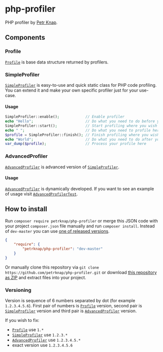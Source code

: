 # php-profiler

PHP profiler by [Petr Knap].


## Components

### Profile

[`Profile`] is base data structure returned by profilers.


### SimpleProfiler

[`SimpleProfiler`] is easy-to-use and quick static class for PHP code profiling. You can extend it and make your own specific profiler just for your use-case.

#### Usage

```php
SimpleProfiler::enable();            // Enable profiler
echo "Hello";                        // Do what you need to do before you start profiling
SimpleProfiler::start();             // Start profiling where you wish to start profiling
echo " ";                            // Do what you need to profile here
$profile = SimpleProfiler::finish(); // Finish profiling where you wish to finish profiling
echo "World";                        // Do what you need to do after you finish profiling
var_dump($profile);                  // Process your profile here
```


### AdvancedProfiler

[`AdvancedProfiler`] is advanced version of [`SimpleProfiler`].

#### Usage

[`AdvancedProfiler`] is dynamically developed. If you want to see an example of usage visit [`AdvancedProfilerTest`].


## How to install

Run `composer require petrknap/php-profiler` or merge this JSON code with your project `composer.json` file manually and run `composer install`. Instead of `dev-master` you can use [one of released versions].

```json
{
    "require": {
        "petrknap/php-profiler": "dev-master"
    }
}
```

Or manually clone this repository via `git clone https://github.com/petrknap/php-profiler.git` or download [this repository as ZIP] and extract files into your project.

### Versioning

Version is sequence of 6 numbers separated by dot (for example `1.2.3.4.5.6`). First pair of numbers is [`Profile`] version, second pair is [`SimpleProfiler`] version and third pair is [`AdvancedProfiler`] version.

If you wish to fix:
* [`Profile`] use `1.*`
* [`SimpleProfiler`] use `1.2.3.*`
* [`AdvancedProfiler`] use `1.2.3.4.5.*`
* exact version use `1.2.3.4.5.6`


[Petr Knap]:http://petrknap.cz/
[`Profile`]:https://github.com/petrknap/php-profiler/blob/master/src/Profiler/Profile.php
[`SimpleProfiler`]:https://github.com/petrknap/php-profiler/blob/master/src/Profiler/SimpleProfiler.php
[`AdvancedProfiler`]:https://github.com/petrknap/php-profiler/blob/master/src/Profiler/AdvancedProfiler.php
[`AdvancedProfilerTest`]:https://github.com/petrknap/php-profiler/blob/master/tests/Profiler/AdvancedProfilerTest.php
[one of released versions]:https://github.com/petrknap/php-profiler/releases
[this repository as ZIP]:https://github.com/petrknap/php-profiler/archive/master.zip
